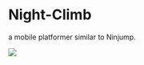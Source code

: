 # Night-Climb

a mobile platformer similar to Ninjump.

![](https://i.gyazo.com/15f689aab20bc0ff5467908c526dc636.gif)

